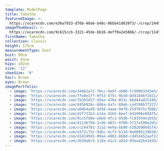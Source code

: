 ```yaml
---
template: ModelPage
title: Tabatha
featuredImage: >-
  https://ucarecdn.com/e36a7933-d76b-40a6-b48c-06bb41d639f3/-/crop/2449x1488/0,0/-/preview/
imageThumbnail: >-
  https://ucarecdn.com/9c615ccb-3321-45de-bb16-deff0a2e5866/-/crop/1145x1358/236,37/-/preview/
firstName: Tabatha
collection: Classic
height: 175cm
measurementType: bust
bust: 98cm
waist: 83cm
hips: 102cm
size: '12'
shoeSize: '9'
hair: Brown
eyes: Brown
imagePortfolio:
  - image: 'https://ucarecdn.com/34462a72-70cc-4e9f-a608-fc50063343e5/'
  - image: 'https://ucarecdn.com/7fe8e1ff-9f53-475c-9b3d-0d41846f2d11/'
  - image: 'https://ucarecdn.com/fb2b5d27-ddae-476e-853c-66d44ad15106/'
  - image: 'https://ucarecdn.com/d456926c-8d6a-4a7c-88eb-ce4598b7f227/'
  - image: 'https://ucarecdn.com/a04b4ad9-dd58-4aae-94f9-2597075cfb6b/'
  - image: 'https://ucarecdn.com/d2f721b3-e14a-42b5-8eef-b41996e89475/'
  - image: 'https://ucarecdn.com/9cc57d0e-e8eb-4fc1-95d8-fc01934e1033/'
  - image: 'https://ucarecdn.com/4113679d-2cd6-407c-9f00-3717a590e2b5/'
  - image: 'https://ucarecdn.com/cc244781-31a2-4e9a-bb90-5202b00681f4/'
  - image: 'https://ucarecdn.com/e5f2c75c-94bc-4cf3-b13d-9e6095139830/'
  - image: 'https://ucarecdn.com/d14149d1-09ae-4081-868d-cd45d452aaf2/'
  - image: 'https://ucarecdn.com/3b50a6c5-118a-41c2-a82d-05bad2b416d3/'
---
```


